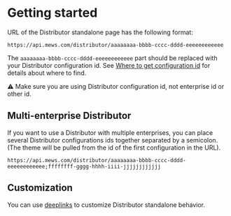# Getting started

URL of the Distributor standalone page has the following format:

```text
https://api.mews.com/distributor/aaaaaaaa-bbbb-cccc-dddd-eeeeeeeeeeee
```

The `aaaaaaaa-bbbb-cccc-dddd-eeeeeeeeeeee` part should be replaced with your Distributor configuration id. See [Where to get configuration id](../faq.md#where-to-get-configuration-id) for details about where to find.

⚠️ Make sure you are using Distributor configuration id, not enterprise id or other id.

## Multi-enterprise Distributor

If you want to use a Distributor with multiple enterprises, you can place several Distributor configurations ids together separated by a semicolon. \(The theme will be pulled from the id of the first configuration in the URL\).

```text
https://api.mews.com/distributor/aaaaaaaa-bbbb-cccc-dddd-eeeeeeeeeeee;ffffffff-gggg-hhhh-iiii-jjjjjjjjjjjj
```

## Customization

You can use [deeplinks](./deeplinks.md) to customize Distributor standalone behavior. 
